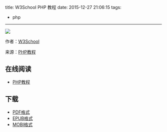 title: W3School PHP 教程
date: 2015-12-27 21:06:15
tags:
  - php
---

![](https://ek8whxe.cloudimg.io/s/width/226/https://www.gitbook.com/cover/book/wizardforcel/w3school-php.jpg?build=1450095175330&v=12.0.2)

作者：[W3School](http://www.w3cschool.cc)

来源：[PHP教程](http://www.w3cschool.cc/php/php-tutorial.html)

<!--more-->

## 在线阅读 ##

* [PHP教程](https://www.gitbook.com/book/wizardforcel/w3school-php/details)

## 下载 ##

* [PDF格式](https://www.gitbook.com/download/pdf/book/wizardforcel/w3school-php)
* [EPUB格式](https://www.gitbook.com/download/epub/book/wizardforcel/w3school-php)
* [MOBI格式](https://www.gitbook.com/download/mobi/book/wizardforcel/w3school-php)